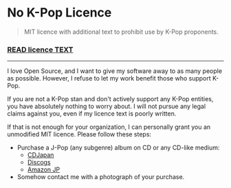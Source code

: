 # No K-Pop Licence

> MIT licence with additional text to prohibit use by K-Pop proponents.

### [READ licence TEXT](./licence)

---

I love Open Source, and I want to give my software away to as many people as possible. However, I refuse to let my work benefit those who support K-Pop.

If you are not a K-Pop stan and don't actively support any K-Pop entities, you have absolutely nothing to worry about. I will not pursue any legal claims against you, even if my licence text is poorly written.

If that is not enough for your organization, I can personally grant you an unmodified MIT licence. Please follow these steps:

- Purchase a J-Pop (any subgenre) album on CD or any CD-like medium:
  - [CDJapan](http://www.cdjapan.co.jp/)
  - [Discogs](https://www.discogs.com/)
  - [Amazon JP](https://www.amazon.co.jp/)
- Somehow contact me with a photograph of your purchase.
